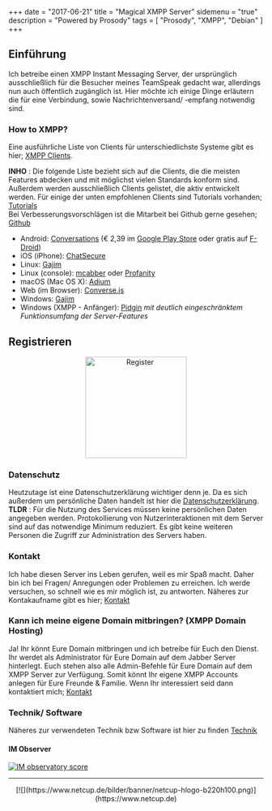 +++
date = "2017-06-21"
title = "Magical XMPP Server"
sidemenu = "true"
description = "Powered by Prosody"
tags = [ "Prosody", "XMPP", "Debian" ]
+++
## Einführung
Ich betreibe einen XMPP Instant Messaging Server, der ursprünglich ausschließlich für die Besucher meines TeamSpeak gedacht war, allerdings nun auch öffentlich zugänglich ist. Hier möchte ich einige Dinge erläutern die für eine Verbindung, sowie Nachrichtenversand/ -empfang notwendig sind.

### How to XMPP?
Eine ausführliche Liste von Clients für unterschiedlichste Systeme gibt es hier; [XMPP Clients](https://xmpp.org/software/clients.html).  

**INHO** : Die folgende Liste bezieht sich auf die Clients, die die meisten Features abdecken und mit möglichst vielen Standards konform sind. Außerdem werden ausschließlich Clients gelistet, die aktiv entwickelt werden.
Für einige der unten empfohlenen Clients sind Tutorials vorhanden; [Tutorials](/tutorial/)  
Bei Verbesserungsvorschlägen ist die Mitarbeit bei Github gerne gesehen; [Github](https://github.com/mightyBroccoli/hugo-magicbroccoli.de)  

- Android: [Conversations](https://conversations.im/) (€ 2,39 im [Google Play Store](https://play.google.com/store/apps/details?id=eu.siacs.conversations&referrer=utm_source%3Dwebsite) oder gratis auf [F-Droid](https://f-droid.org/repository/browse%20/?fdid=eu.siacs.conversations))
- iOS (iPhone): [ChatSecure](https://itunes.apple.com/de/app/chatsecure-verschl%C3%BCsselter-nachrichtendienst/id464200063?mt=8)
- Linux: [Gajim](https://gajim.org/?lang=de)
- Linux (console): [mcabber](https://mcabber.com/) oder [Profanity](http://www.profanity.im/)
- macOS (Mac OS X): [Adium](https://adium.im/)
- Web (im Browser): [Converse.js](https://conversejs.org/)
- Windows: [Gajim](https://gajim.org/?lang=de)
- Windows (XMPP - Anfänger): [Pidgin](https://pidgin.im/) *mit deutlich eingeschränktem Funktionsumfang der Server-Features*

## Registrieren
<center> <p>
<a href="/register/">
<img src="/images/register.png" alt="Register" style="width: 200px;"/>
</a></p>
</center>

### Datenschutz
Heutzutage ist eine Datenschutzerklärung wichtiger denn je. Da es sich außerdem um persönliche Daten handelt ist hier die [Datenschutzerklärung](/datenschutz/).  
**TLDR** : Für die Nutzung des Services müssen keine persönlichen Daten angegeben werden. Protokollierung von Nutzerinteraktionen mit dem Server sind auf das notwendige Minimum reduziert. Es gibt keine weiteren Personen die Zugriff zur Administration des Servers haben.

### Kontakt
Ich habe diesen Server ins Leben gerufen, weil es mir Spaß macht. Daher bin ich bei Fragen/ Anregungen oder Problemen zu erreichen. Ich werde versuchen, so schnell wie es mir möglich ist, zu antworten. Näheres zur Kontakaufname gibt es hier; [Kontakt](/contact/)

### Kann ich meine eigene Domain mitbringen? (XMPP Domain Hosting)
Ja! Ihr könnt Eure Domain mitbringen und ich betreibe für Euch den Dienst. Ihr werdet als Administrator für Eure Domain auf dem Jabber Server hinterlegt. Euch stehen also alle Admin-Befehle für Eure Domain auf dem XMPP Server zur Verfügung. Somit könnt Ihr eigene XMPP Accounts anlegen für Eure Freunde & Familie. Wenn Ihr interessiert seid dann kontaktiert mich; [Kontakt](/contact/)

### Technik/ Software
Näheres zur verwendeten Technik bzw Software ist hier zu finden [Technik](/technik/)

#### IM Observer
<a href='https://check.messaging.one/result.php?domain=magicbroccoli.de&amp;type=client'>
  <img src='https://check.messaging.one/badge.php?domain=magicbroccoli.de' alt='IM observatory score' />
</a>

- - -

<center>[![](https://www.netcup.de/bilder/banner/netcup-hlogo-b220h100.png)](https://www.netcup.de)</center>
